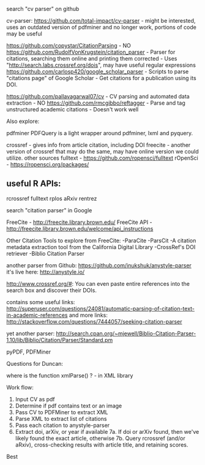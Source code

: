 search "cv parser" on github

cv-parser: https://github.com/total-impact/cv-parser - might be interested, uses an outdated version of pdfminer and no longer work, portions of code may be useful

https://github.com/copystar/CitationParsing - NO
https://github.com/RudolfVonKrugstein/citation_parser - Parser for citations, searching them online and printing them corrected - Uses "http://search.labs.crossref.org/dois", may have useful regular expressions
https://github.com/carlosp420/google_scholar_parser - Scripts to parse "citations page" of Google Scholar - Get citations for a publication using its DOI.

https://github.com/pallavagarwal07/cv - CV parsing and automated data extraction - NO
https://github.com/rmcgibbo/reftagger - Parse and tag unstructured academic citations - Doesn't work well


Also explore:

pdfminer 
PDFQuery is a light wrapper around pdfminer, lxml and pyquery.

crossref - gives info from article citation, including DOI
freecite - another version of crossref that may do the same, may have online version we could utilize.
other sources
fulltext - https://github.com/ropensci/fulltext
rOpenSci - https://ropensci.org/packages/

useful R APIs:
-------------
rcrossref
fulltext
rplos
aRxiv
rentrez


search "citation parser" in Google

FreeCite - http://freecite.library.brown.edu/
FreeCite API - http://freecite.library.brown.edu/welcome/api_instructions

Other Citation Tools to explore from FreeCite:
-ParaCite
-ParsCit
-A citation metadata extraction tool from the California Digital Library
-CrossRef's DOI retriever
-Biblio Citation Parser

another parser from Github: https://github.com/inukshuk/anystyle-parser
it's live here: http://anystyle.io/

http://www.crossref.org/#: You can even paste entire references into the search box and discover their DOIs.

contains some useful links: http://superuser.com/questions/24081/automatic-parsing-of-citation-text-in-academic-references
and more links: http://stackoverflow.com/questions/7444057/seeking-citation-parser

yet another parser: http://search.cpan.org/~mjewell/Biblio-Citation-Parser-1.10/lib/Biblio/Citation/Parser/Standard.pm



pyPDF, PDFMiner


Questions for Duncan:

where is the function xmlParse() ? - in XML library

Work flow:

1. Input CV as pdf
2. Determine if pdf contains text or an image
3. Pass CV to PDFMiner to extract XML 
4. Parse XML to extract list of citations
5. Pass each citation to anystyle-parser
6. Extract doi, arXiv, or year if available
7a. If doi or arXiv found, then we've likely found the exact article, otherwise
7b. Query rcrossref (and/or aRxiv), cross-checking results with article title, and retaining scores.

Best 


